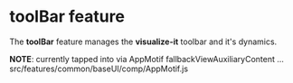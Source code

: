 # toolBar feature

The **toolBar** feature manages the **visualize-it** toolbar and it's dynamics.

**NOTE**: currently tapped into via AppMotif fallbackViewAuxiliaryContent
          ... src/features/common/baseUI/comp/AppMotif.js
